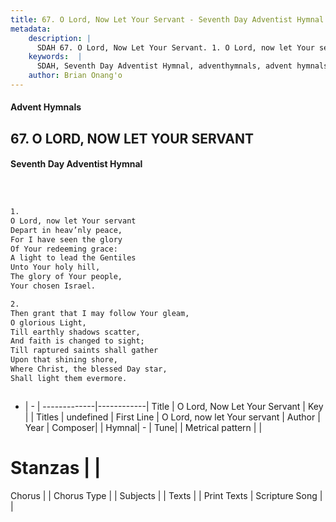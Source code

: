 ```yaml
---
title: 67. O Lord, Now Let Your Servant - Seventh Day Adventist Hymnal
metadata:
    description: |
      SDAH 67. O Lord, Now Let Your Servant. 1. O Lord, now let Your servant Depart in heav’nly peace, For I have seen the glory Of Your redeeming grace: A light to lead the Gentiles Unto Your holy hill, The glory of Your people, Your chosen Israel.
    keywords:  |
      SDAH, Seventh Day Adventist Hymnal, adventhymnals, advent hymnals, O Lord, Now Let Your Servant, O Lord, now let Your servant 
    author: Brian Onang'o
---
```


#### Advent Hymnals
## 67. O LORD, NOW LET YOUR SERVANT
#### Seventh Day Adventist Hymnal

```txt



1.
O Lord, now let Your servant
Depart in heav’nly peace,
For I have seen the glory
Of Your redeeming grace:
A light to lead the Gentiles
Unto Your holy hill,
The glory of Your people,
Your chosen Israel.

2.
Then grant that I may follow Your gleam,
O glorious Light,
Till earthly shadows scatter,
And faith is changed to sight;
Till raptured saints shall gather
Upon that shining shore,
Where Christ, the blessed Day star,
Shall light them evermore.



```

- |   -  |
-------------|------------|
Title | O Lord, Now Let Your Servant |
Key |  |
Titles | undefined |
First Line | O Lord, now let Your servant |
Author | 
Year | 
Composer|  |
Hymnal|  - |
Tune|  |
Metrical pattern | |
# Stanzas |  |
Chorus |  |
Chorus Type |  |
Subjects |  |
Texts |  |
Print Texts | 
Scripture Song |  |
  
